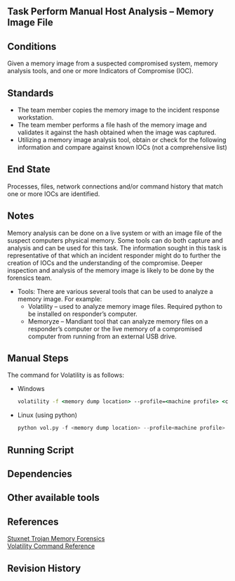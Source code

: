 ## Task Perform Manual Host Analysis – Memory Image File  


## Conditions  
Given a memory image from a suspected compromised system, memory analysis tools, and one or more Indicators of Compromise (IOC).  


## Standards  
* The team member copies the memory image to the incident response workstation.  
* The team member performs a file hash of the memory image and validates it against the hash obtained when the image was captured.  
* Utilizing a memory image analysis tool, obtain or check for the following information and compare against known IOCs (not a comprehensive list)  


## End State  
Processes, files, network connections and/or command history that match one or more IOCs are identified.  


## Notes  
Memory analysis can be done on a live system or with an image file of the suspect computers physical memory. Some tools can do both capture and analysis and can be used for this task. The information sought in this task is representative of that which an incident responder might do to further the creation of IOCs and the understanding of the compromise. Deeper inspection and analysis of the memory image is likely to be done by the forensics team.  
* Tools: There are various several tools that can be used to analyze a memory image. For example:  
  * Volatility – used to analyze memory image files. Required python to be installed on responder’s computer.  
  * Memoryze – Mandiant tool that can analyze memory files on a responder’s computer or the live memory of a compromised computer from running from an external USB drive.  

## Manual Steps  
The command for Volatility is as follows:  

* Windows  
	```bat
	volatility -f <memory dump location> --profile=<machine profile> <command> > <chosen output location.txt>
	```  

* Linux (using python)  
	```python
	python vol.py -f <memory dump location> --profile<machine profile> <command> > <chosen output location>
	```  


## Running Script


## Dependencies


## Other available tools


## References  
[Stuxnet Trojan Memory Forensics](http://www.behindthefirewalls.com/2013/12/stuxnet-trojan-memory-forensics-with_16.html)  
[Volatility Command Reference](https://github.com/volatilityfoundation/volatility/wiki/Command%20Reference#kdbgscan)  


## Revision History  

